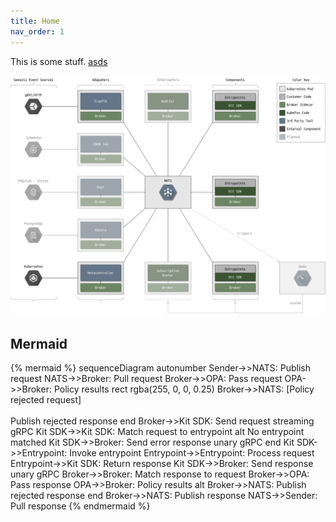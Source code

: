 ```yaml
---
title: Home
nav_order: 1
---
```


This is some stuff. [asds](asdf)

![diagram](diagrams/overview.png)

## Mermaid

{% mermaid %}
sequenceDiagram
  autonumber
  Sender->>NATS: Publish request
  NATS->>Broker: Pull request
  Broker->>OPA: Pass request
  OPA->>Broker: Policy results
  rect rgba(255, 0, 0, 0.25)
    Broker->>NATS: [Policy rejected request]<br><br>Publish rejected response
  end
  Broker->>Kit SDK: Send request streaming gRPC
  Kit SDK->>Kit SDK: Match request to entrypoint
  alt No entrypoint matched
    Kit SDK->>Broker: Send error response unary gRPC
  end
  Kit SDK->>Entrypoint: Invoke entrypoint
    Entrypoint->>Entrypoint: Process request
    Entrypoint->>Kit SDK: Return response
    Kit SDK->>Broker: Send response unary gRPC
  Broker->>Broker: Match response to request
  Broker->>OPA: Pass response
  OPA->>Broker: Policy results
  alt
    Broker->>NATS: Publish rejected response
  end
  Broker->>NATS: Publish response
  NATS->>Sender: Pull response
{% endmermaid %}
